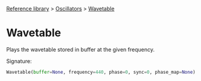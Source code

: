 [Reference library](../index.md) > [Oscillators](index.md) > [Wavetable](wavetable.md)

# Wavetable

Plays the wavetable stored in buffer at the given frequency.

Signature:
```python
Wavetable(buffer=None, frequency=440, phase=0, sync=0, phase_map=None)
```
